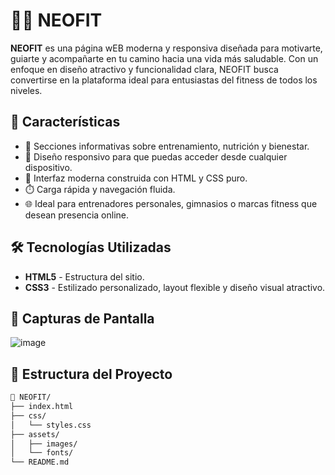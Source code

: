 # 🏋️‍♂️ NEOFIT 

**NEOFIT** es una página wEB moderna y responsiva diseñada para motivarte, guiarte y acompañarte en tu camino hacia una vida más saludable. Con un enfoque en diseño atractivo y funcionalidad clara, NEOFIT busca convertirse en la plataforma ideal para entusiastas del fitness de todos los niveles.

## 🚀 Características

- 💪 Secciones informativas sobre entrenamiento, nutrición y bienestar.
- 📱 Diseño responsivo para que puedas acceder desde cualquier dispositivo.
- 🎨 Interfaz moderna construida con HTML y CSS puro.
- ⏱️ Carga rápida y navegación fluida.
- 🌐 Ideal para entrenadores personales, gimnasios o marcas fitness que desean presencia online.

## 🛠️ Tecnologías Utilizadas

- **HTML5** - Estructura del sitio.
- **CSS3** - Estilizado personalizado, layout flexible y diseño visual atractivo.

## 📸 Capturas de Pantalla

![image](https://github.com/user-attachments/assets/8d2fd2f7-56e5-45d2-8629-05ef53c38348)

## 📂 Estructura del Proyecto

```bash
📁 NEOFIT/
├── index.html
├── css/
│   └── styles.css
├── assets/
│   ├── images/
│   └── fonts/
└── README.md
